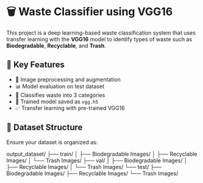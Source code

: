 # 🗑️ Waste Classifier using VGG16

This project is a deep learning-based waste classification system that uses transfer learning with the **VGG16** model to identify types of waste such as **Biodegradable**, **Recyclable**, and **Trash**.

## 🧠 Key Features

- 📸 Image preprocessing and augmentation
- 📊 Model evaluation on test dataset
- 📂 Classifies waste into 3 categories
- 💾 Trained model saved as `vgg.h5`
- ✅ Transfer learning with pre-trained VGG16


## 📁 Dataset Structure

Ensure your dataset is organized as:

output_dataset/
├── train/
│ ├── Biodegradable Images/
│ ├── Recyclable Images/
│ └── Trash Images/
├── val/
│ ├── Biodegradable Images/
│ ├── Recyclable Images/
│ └── Trash Images/
└── test/
├── Biodegradable Images/
├── Recyclable Images/
└── Trash Images/
